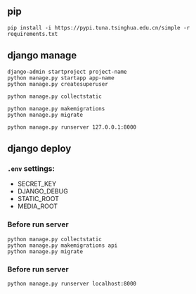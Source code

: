 ## pip

```shell
pip install -i https://pypi.tuna.tsinghua.edu.cn/simple -r requirements.txt
```

## django manage

```shell
django-admin startproject project-name
python manage.py startapp app-name
python manage.py createsuperuser

python manage.py collectstatic

python manage.py makemigrations
python manage.py migrate

python manage.py runserver 127.0.0.1:8000
```

## django deploy

### `.env` settings:

- SECRET_KEY
- DJANGO_DEBUG
- STATIC_ROOT
- MEDIA_ROOT

### Before run server

```shell
python manage.py collectstatic
python manage.py makemigrations api
python manage.py migrate
```

### Before run server

```shell
python manage.py runserver localhost:8000
```